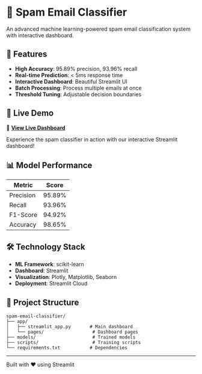 # 📧 Spam Email Classifier

An advanced machine learning-powered spam email classification system with interactive dashboard.

## 🌟 Features

- **High Accuracy**: 95.89% precision, 93.96% recall
- **Real-time Prediction**: < 5ms response time
- **Interactive Dashboard**: Beautiful Streamlit UI
- **Batch Processing**: Process multiple emails at once
- **Threshold Tuning**: Adjustable decision boundaries

## 🚀 Live Demo

🔗 **[View Live Dashboard]([https://spam-email-detec-master.streamlit.app/](https://spam-email-detec-master.streamlit.app/Live_Prediction))**

Experience the spam classifier in action with our interactive Streamlit dashboard!

## 📊 Model Performance

| Metric | Score |
|--------|-------|
| Precision | 95.89% |
| Recall | 93.96% |
| F1-Score | 94.92% |
| Accuracy | 98.65% |

## 🛠️ Technology Stack

- **ML Framework**: scikit-learn
- **Dashboard**: Streamlit
- **Visualization**: Plotly, Matplotlib, Seaborn
- **Deployment**: Streamlit Cloud

## 📁 Project Structure

```
spam-email-classifier/
├── app/
│   ├── streamlit_app.py       # Main dashboard
│   └── pages/                  # Dashboard pages
├── models/                     # Trained models
├── scripts/                    # Training scripts
└── requirements.txt           # Dependencies
```

---
Built with ❤️ using Streamlit

